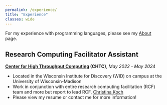 ```yaml
---
permalink: /experience/
title: "Experience"
classes: wide
---
```


For my experience with programming languages, please see my [About](./about.md/#languages) page.

## Research Computing Facilitator Assistant

**<a href="https://chtc.cs.wisc.edu/" target="_blank" rel="noopener noreferrer">Center for High Throughput Computing</a> (CHTC)**, *May 2022 - May 2024*
- Located in the Wisconsin Institute for Discovery (WID) on campus at the University of Wisconsin-Madison
- Work in conjunction with entire research computing facilitation (RCF) team and more but report to lead RCF, <a href="https://wid.wisc.edu/people/christina-koch/" target="_blank" rel="noopener noreferrer">Christina Koch</a>
- Please view my resume or contact me for more information!
